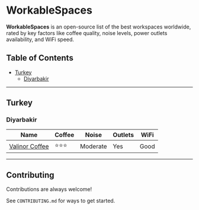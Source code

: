 # WorkableSpaces

**WorkableSpaces** is an open-source list of the best workspaces worldwide, rated by key factors like coffee quality, noise levels, power outlets availability, and WiFi speed.

## Table of Contents

- [Turkey](#turkey)
  - [Diyarbakir](#diyarbakir)

---

## Turkey

### Diyarbakir

| Name                                                                                                                                                              | Coffee | Noise    | Outlets | WiFi |
| ----------------------------------------------------------------------------------------------------------------------------------------------------------------- | ------ | -------- | ------- | ---- |
| [Valinor Coffee](https://www.google.com/maps/dir//valinor+coffee/data=!4m6!4m5!1m1!4e2!1m2!1m1!1s0x40751f6e284106b5:0x7fc96abbbf7e965a?sa=X&ved=1t:3061&ictx=111) | ⭐⭐⭐ | Moderate | Yes     | Good |

---

## Contributing

Contributions are always welcome!

See `CONTRIBUTING.md` for ways to get started.
